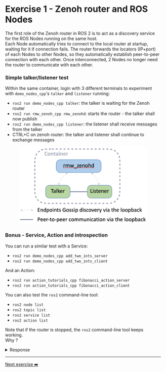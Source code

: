 # Exercise 1 - Zenoh router and ROS Nodes

The first role of the Zenoh router in ROS 2 is to act as a discovery service for the ROS Nodes running on the same host.  
Each Node automatically tries to connect to the local router at startup, waiting for it if connection fails. The router forwards the locators (IP+port) of each Nodes to other Nodes, so they automatically establish peer-to-peer connection with each other. Once interconnected, 2 Nodes no longer need the router to communicate with each other.

### Simple talker/listener test

Within the same container, login with 3 different terminals to experiment with `demo_nodes_cpp`'s `talker` and `listener` running:
- `ros2 run demo_nodes_cpp talker`: the talker is waiting for the Zenoh router
- `ros2 run rmw_zenoh_cpp rmw_zenohd`: starts the router - the talker shall now publish
- `ros2 run demo_nodes_cpp listener`: the listener shall receive messages from the talker
- CTRL+C on zenoh router: the talker and listener shall continue to exchange messages

<p align="center"><img src="pictures/talker-listener.png"  height="250"/></p>


### Bonus - Service, Action and introspection

You can run a similar test with a Service:
- `ros2 run demo_nodes_cpp add_two_ints_server`
- `ros2 run demo_nodes_cpp add_two_ints_client`

And an Action:
- `ros2 run action_tutorials_cpp fibonacci_action_server`
- `ros2 run action_tutorials_cpp fibonacci_action_client`

You can also test the `ros2` command-line tool:
- `ros2 node list`
- `ros2 topic list`
- `ros2 service list`
- `ros2 action list`

Note that if the router is stopped, the `ros2` command-line tool keeps working.  
Why ?

<details>
<summary>Response</summary>

Because on first run the `ros2` command started the ROS 2 daemon. This is a regular ROS Node, connected in peer-to-peer to the other Nodes. It acts as a cache of the ROS graph and can directly reply to the queries from `ros2` command.

</details>

---
[Next exercise ➡️](ex-2.md)